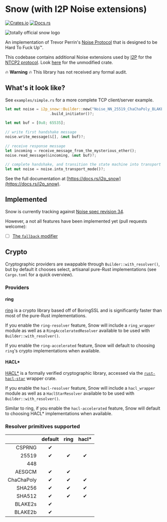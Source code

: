 # Snow (with I2P Noise extensions)

[![Crates.io](https://img.shields.io/crates/v/i2p_snow.svg)](https://crates.io/crates/i2p_snow)
[![Docs.rs](https://docs.rs/i2p_snow/badge.svg)](https://docs.rs/i2p_snow)

![totally official snow logo](https://i.imgur.com/gFgvo49.jpg?1)

An implementation of Trevor Perrin's [Noise Protocol](https://noiseprotocol.org/) that is designed to be
Hard To Fuck Up™.

This codebase contains additional Noise extensions used by [I2P](https://geti2p.net) for the
[NTCP2 protocol](https://geti2p.net/spec/ntcp2). Look [here](https://snow.rs) for the unmodified crate.

🔥 **Warning** 🔥 This library has not received any formal audit.

## What's it look like?
See `examples/simple.rs` for a more complete TCP client/server example.

```rust
let mut noise = i2p_snow::Builder::new("Noise_NN_25519_ChaChaPoly_BLAKE2s".parse()?)
                    .build_initiator()?;
 
let mut buf = [0u8; 65535];
 
// write first handshake message
noise.write_message(&[], &mut buf)?;
 
// receive response message
let incoming = receive_message_from_the_mysterious_ether();
noise.read_message(&incoming, &mut buf)?;
 
// complete handshake, and transition the state machine into transport mode
let mut noise = noise.into_transport_mode()?;
```

See the full documentation at [https://docs.rs/i2p_snow](https://docs.rs/i2p_snow).


## Implemented

Snow is currently tracking against [Noise spec revision 34](https://noiseprotocol.org/noise_rev34.html).

However, a not all features have been implemented yet (pull requests welcome):

- [ ] [The `fallback` modifier](https://noiseprotocol.org/noise_rev34.html#the-fallback-modifier)

## Crypto
Cryptographic providers are swappable through `Builder::with_resolver()`, but by default it chooses select, artisanal
pure-Rust implementations (see `Cargo.toml` for a quick overview).

### Providers

#### ring

[ring](https://github.com/briansmith/ring) is a crypto library based off of BoringSSL and is significantly faster than most of the pure-Rust implementations.

If you enable the `ring-resolver` feature, Snow will include a `ring_wrapper` module as well as a `RingAcceleratedResolver` available to be used with `Builder::with_resolver()`.

If you enable the `ring-accelerated` feature, Snow will default to choosing `ring`'s crypto implementations when available.

#### HACL*

[HACL*](https://github.com/mitls/hacl-star) is a formally verified cryptographic library, accessed via the [`rust-hacl-star`](https://github.com/quininer/rust-hacl-star) wrapper crate.

If you enable the `hacl-resolver` feature, Snow will include a `hacl_wrapper` module as well as a `HaclStarResolver` available to be used with `Builder::with_resolver()`.

Similar to ring, if you enable the `hacl-accelerated` feature, Snow will default to choosing HACL* implementations when available.

### Resolver primitives supported

|            | default | ring | hacl* |
|-----------:|:-------:|:----:|:-----:|
| CSPRNG     | ✔       |      |       |
| 25519      | ✔       | ✔    | ✔     |
| 448        |         |      |       |
| AESGCM     | ✔       | ✔    |       |
| ChaChaPoly | ✔       | ✔    | ✔     |
| SHA256     | ✔       | ✔    | ✔     |
| SHA512     | ✔       | ✔    | ✔     |
| BLAKE2s    | ✔       |      |       |
| BLAKE2b    | ✔       |      |       |
